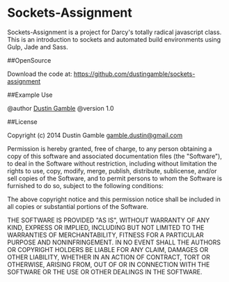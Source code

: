 Sockets-Assignment 
=======

Sockets-Assignment is a project for Darcy's totally radical javascript class. This is an introduction to sockets and automated build environments using Gulp, Jade and Sass. 

##OpenSource

Download the code at: https://github.com/dustingamble/sockets-assignment

##Example Use

@author [Dustin Gamble](gamble.dustin@gmail.com)
@version 1.0

##License

Copyright (c) 2014 Dustin Gamble <gamble.dustin@gmail.com>

Permission is hereby granted, free of charge, to any person obtaining a copy of this software and associated documentation files (the "Software"), to deal in the Software without restriction, including without limitation the rights to use, copy, modify, merge, publish, distribute, sublicense, and/or sell copies of the Software, and to permit persons to whom the Software is furnished to do so, subject to the following conditions:

The above copyright notice and this permission notice shall be included in all copies or substantial portions of the Software.

THE SOFTWARE IS PROVIDED "AS IS", WITHOUT WARRANTY OF ANY KIND, EXPRESS OR IMPLIED, INCLUDING BUT NOT LIMITED TO THE WARRANTIES OF MERCHANTABILITY, FITNESS FOR A PARTICULAR PURPOSE AND NONINFRINGEMENT. IN NO EVENT SHALL THE AUTHORS OR COPYRIGHT HOLDERS BE LIABLE FOR ANY CLAIM, DAMAGES OR OTHER LIABILITY, WHETHER IN AN ACTION OF CONTRACT, TORT OR OTHERWISE, ARISING FROM, OUT OF OR IN CONNECTION WITH THE SOFTWARE OR THE USE OR OTHER DEALINGS IN THE SOFTWARE. 